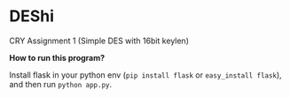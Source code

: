 DEShi
=====

CRY Assignment 1 (Simple DES with 16bit keylen)

**How to run this program?**

Install flask in your python env (`pip install flask` or `easy_install flask`), and then run `python app.py`.
